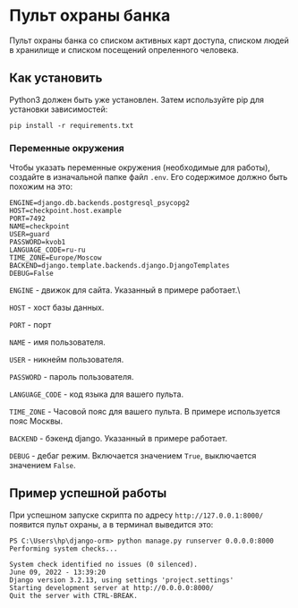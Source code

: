 # Пульт охраны банка
Пульт охраны банка со списком активных карт доступа, списком людей в хранилище и списком посещений опреленного человека.

## Как установить
Python3 должен быть уже установлен. Затем используйте pip для установки зависимостей:

    pip install -r requirements.txt

### Переменные окружения
Чтобы указать переменные окружения (необходимые для работы), создайте в изначальной папке файл `.env`. Его содержимое должно быть похожим на это:

    ENGINE=django.db.backends.postgresql_psycopg2
    HOST=checkpoint.host.example
    PORT=7492
    NAME=checkpoint
    USER=guard
    PASSWORD=kvob1
    LANGUAGE_CODE=ru-ru
    TIME_ZONE=Europe/Moscow
    BACKEND=django.template.backends.django.DjangoTemplates
    DEBUG=False

`ENGINE` - движок для сайта. Указанный в примере работает.\

`HOST` - хост базы данных.

`PORT` - порт

`NAME` - имя пользователя.

`USER` - никнейм пользователя.

`PASSWORD` - пароль пользователя.

`LANGUAGE_CODE` - код языка для вашего пульта.

`TIME_ZONE` - Часовой пояс для вашего пульта. В примере используется пояс Москвы.

`BACKEND` - бэкенд django. Указанный в примере работает.

`DEBUG` - дебаг режим. Включается значением `True`, выключается значением `False`.

## Пример успешной работы

При успешном запуске скрипта по адресу `http://127.0.0.1:8000/` появится пульт охраны, а в терминал выведится это:
    
    PS C:\Users\hp\django-orm> python manage.py runserver 0.0.0.0:8000
    Performing system checks...
    
    System check identified no issues (0 silenced).
    June 09, 2022 - 13:39:20
    Django version 3.2.13, using settings 'project.settings'
    Starting development server at http://0.0.0.0:8000/
    Quit the server with CTRL-BREAK.
